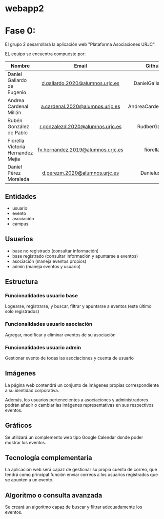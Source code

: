 # webapp2

# Fase 0:

El grupo 2 desarrollará la aplicación web "Plataforma Asociaciones URJC".

EL equipo se encuentra compuesto por:

| Nombre	| Email	| Github |
| --- | :---: | :---: |
| Daniel Gallardo de Eugenio	| d.gallardo.2020@alumnos.urjc.es	| DanielGallardo00 |
| Andrea Cardenal Millán	| a.cardenal.2020@alumnos.urjc.es	| AndreaCardenalMillan |
| Rubén González de Pablo | r.gonzalezd.2020@alumnos.urjc.es	| RudberGames |
|	Fiorella Victoria Hernandez Mejía | fv.hernandez.2019@alumnos.urjc.es | fiorellaV |
| Daniel Pérez Moraleda	| d.perezm.2020@alumnos.urjc.es | Danielus99 |

## Entidades

* usuario
* evento
* asociación
* campus

## Usuarios

* base no registrado (consultar información)
* base registrado (consultar información y apuntarse a eventos)
* asociación (maneja eventos propios)
* admin (maneja eventos y usuario)

## Estructura

### Funcionalidades usuario base

Logearse, registrarse, y buscar, filtrar y apuntarse a eventos (este último solo registrados)

### Funcionalidades usuario asociación

Agregar, modificar y eliminar eventos de su asociación

### Funcionalidades usuario admin

Gestionar evento de todas las asociaciones y cuenta de usuario

## Imágenes

La página web contendrá un conjunto de imágenes propias correspondiente a su identidad corporativa.

Además, los usuarios pertenecientes a asociaciones y administradores podrán añadir o cambiar las imágenes representativas en sus respectivos eventos.

## Gráficos

Se utilizará un complemento web tipo Google Calendar donde poder mostrar los eventos.

## Tecnología complementaria

La aplicación web será capaz de gestionar su propia cuenta de correo, que tendrá como principal función enviar correos a los usuarios registrados que se apunten a un evento.

## Algoritmo o consulta avanzada

Se creará un algoritmo capaz de buscar y filtrar adecuadamente los eventos.
